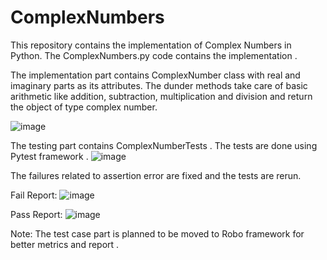 # ComplexNumbers

This repository contains the implementation of Complex Numbers in Python.
The ComplexNumbers.py code contains the implementation .

The implementation part contains ComplexNumber class with real and imaginary parts as its attributes.
The dunder methods take care of basic arithmetic like addition, subtraction, multiplication and division and return the object of type complex number.

![image](https://user-images.githubusercontent.com/122686415/219587745-d2b0a2dc-a27f-4795-98d2-2aa3be112e62.png)


The testing part contains ComplexNumberTests . The tests are done using Pytest framework .
![image](https://user-images.githubusercontent.com/122686415/219587836-ad3f7b8a-fa35-4d2d-903d-348baaa78234.png)

The failures related to assertion error are fixed and the tests are rerun.

Fail Report:
![image](https://user-images.githubusercontent.com/122686415/219587550-6f8232ab-6b43-48b6-b693-6229daa3c0f6.png)


Pass Report:
![image](https://user-images.githubusercontent.com/122686415/219586731-7bbf90b5-de1a-49f5-a851-51dd3030b33e.png)

Note: The test case part is planned to be moved to Robo framework for better metrics and report .
